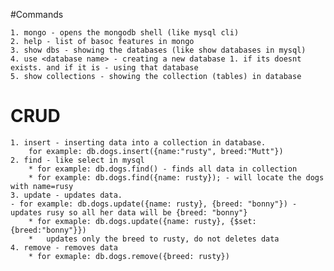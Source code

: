 #Commands

    1. mongo - opens the mongodb shell (like mysql cli)
    2. help - list of basoc features in mongo
    3. show dbs - showing the databases (like show databases in mysql)
    4. use <database name> - creating a new database 1. if its doesnt exists. and if it is - using that database
    5. show collections - showing the collection (tables) in database

# CRUD

    1. insert - inserting data into a collection in database. 
        for example: db.dogs.insert({name:"rusty", breed:"Mutt"})
    2. find - like select in mysql
        * for example: db.dogs.find() - finds all data in collection
        * for example: db.dogs.find({name: rusty}); - will locate the dogs with name=rusy
    3. update - updates data.
    - for example: db.dogs.update({name: rusty}, {breed: "bonny"}) - updates rusy so all her data will be {breed: "bonny"}
        * for exmaple: db.dogs.update({name: rusty}, {$set: {breed:"bonny"}})
        *   updates only the breed to rusty, do not deletes data
    4. remove - removes data
        * for exmaple: db.dogs.remove({breed: rusty})
        
